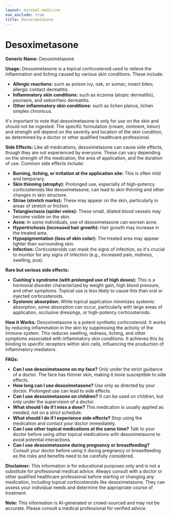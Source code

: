 ```yaml
---
layout: minimal-medicine
nav_exclude: true
title: Desoximetasone
---
```


# Desoximetasone

**Generic Name:** Desoximetasone

**Usage:** Desoximetasone is a topical corticosteroid used to relieve the inflammation and itching caused by various skin conditions.  These include:

* **Allergic reactions:** such as poison ivy, oak, or sumac; insect bites; allergic contact dermatitis.
* **Inflammatory skin conditions:** such as eczema (atopic dermatitis), psoriasis, and seborrheic dermatitis.
* **Other inflammatory skin conditions:** such as lichen planus, lichen simplex chronicus.

It's important to note that desoximetasone is only for use on the skin and should not be ingested.  The specific formulation (cream, ointment, lotion) and strength will depend on the severity and location of the skin condition, as determined by a doctor or other qualified healthcare professional.

**Side Effects:**  Like all medications, desoximetasone can cause side effects, though they are not experienced by everyone.  These can vary depending on the strength of the medication, the area of application, and the duration of use.  Common side effects include:

* **Burning, itching, or irritation at the application site:** This is often mild and temporary.
* **Skin thinning (atrophy):**  Prolonged use, especially of high-potency corticosteroids like desoximetasone, can lead to skin thinning and other changes in skin structure.
* **Striae (stretch marks):**  These may appear on the skin, particularly in areas of stretch or friction.
* **Telangiectasia (spider veins):**  These small, dilated blood vessels may become visible on the skin.
* **Acne:**  In some individuals, use of desoximetasone can worsen acne.
* **Hypertrichosis (increased hair growth):**  Hair growth may increase in the treated area.
* **Hypopigmentation (loss of skin color):**  The treated area may appear lighter than surrounding skin.
* **Infection:**  Corticosteroids can mask the signs of infection, so it's crucial to monitor for any signs of infection (e.g., increased pain, redness, swelling, pus).


**Rare but serious side effects:**

* **Cushing's syndrome (with prolonged use of high doses):** This is a hormonal disorder characterized by weight gain, high blood pressure, and other symptoms.  Topical use is less likely to cause this than oral or injected corticosteroids.
* **Systemic absorption:**  While topical application minimizes systemic absorption, some absorption can occur, particularly with large areas of application, occlusive dressings, or high-potency corticosteroids.

**How it Works:** Desoximetasone is a potent synthetic corticosteroid. It works by reducing inflammation in the skin by suppressing the activity of the immune system. This reduces swelling, redness, itching, and other symptoms associated with inflammatory skin conditions.  It achieves this by binding to specific receptors within skin cells, influencing the production of inflammatory mediators.


**FAQs:**

* **Can I use desoximetasone on my face?**  Only under the strict guidance of a doctor.  The face has thinner skin, making it more susceptible to side effects.
* **How long can I use desoximetasone?**  Use only as directed by your doctor.  Prolonged use can lead to side effects.
* **Can I use desoximetasone on children?**  It can be used on children, but only under the supervision of a doctor.
* **What should I do if I miss a dose?**  This medication is usually applied as needed, not on a strict schedule.
* **What should I do if I experience side effects?**  Stop using the medication and contact your doctor immediately.
* **Can I use other topical medications at the same time?**  Talk to your doctor before using other topical medications with desoximetasone to avoid potential interactions.
* **Can I use desoximetasone during pregnancy or breastfeeding?** Consult your doctor before using it during pregnancy or breastfeeding as the risks and benefits need to be carefully considered.


**Disclaimer:** This information is for educational purposes only and is not a substitute for professional medical advice. Always consult with a doctor or other qualified healthcare professional before starting or changing any medication, including topical corticosteroids like desoximetasone. They can assess your individual needs and determine the appropriate course of treatment.


**Note:** This information is AI-generated or crowd-sourced and may not be accurate. Please consult a medical professional for verified advice.